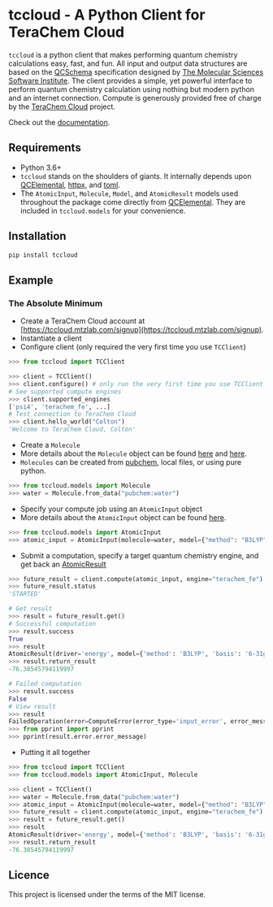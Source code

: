 # tccloud - A Python Client for TeraChem Cloud

`tccloud` is a python client that makes performing quantum chemistry calculations easy, fast, and fun. All input and output data structures are based on the [QCSchema](https://molssi-qc-schema.readthedocs.io/en/latest/index.html#) specification designed by [The Molecular Sciences Software Institute](https://molssi.org). The client provides a simple, yet powerful interface to perform quantum chemistry calculation using nothing but modern python and an internet connection. Compute is generously provided free of charge by the [TeraChem Cloud](https://tccloud.mtzlab.com) project.

Check out the [documentation](https://mtzgroup.github.io/tccloud/).

## Requirements

- Python 3.6+
- `tccloud` stands on the shoulders of giants. It internally depends upon [QCElemental](http://docs.qcarchive.molssi.org/projects/QCElemental/en/stable/), [httpx](https://www.python-httpx.org), and [toml](https://pypi.org/project/toml/).
- The `AtomicInput`, `Molecule`, `Model`, and `AtomicResult` models used throughout the package come directly from [QCElemental](http://docs.qcarchive.molssi.org/projects/QCElemental/en/stable/). They are included in `tccloud.models` for your convenience.

## Installation

```sh
pip install tccloud
```

## Example

### The Absolute Minimum

- Create a TeraChem Cloud account at [https://tccloud.mtzlab.com/signup](https://tccloud.mtzlab.com/signup).
- Instantiate a client
- Configure client (only required the very first time you use `TCClient`)

```python
>>> from tccloud import TCClient

>>> client = TCClient()
>>> client.configure() # only run the very first time you use TCClient
# See supported compute engines
>>> client.supported_engines
['psi4', 'terachem_fe', ...]
# Test connection to TeraChem Cloud
>>> client.hello_world("Colton")
'Welcome to TeraChem Cloud, Colton'
```

- Create a `Molecule`
- More details about the `Molecule` object can be found [here](http://docs.qcarchive.molssi.org/en/latest/basic_examples/QCElemental.html#Molecule-Parsing-and-Models) and [here](http://docs.qcarchive.molssi.org/projects/QCElemental/en/stable/model_molecule.html).
- `Molecules` can be created from [pubchem](https://pubchem.ncbi.nlm.nih.gov), local files, or using pure python.

```python
>>> from tccloud.models import Molecule
>>> water = Molecule.from_data("pubchem:water")
```

- Specify your compute job using an `AtomicInput` object
- More details about the `AtomicInput` object can be found [here](http://docs.qcarchive.molssi.org/projects/QCElemental/en/stable/model_result.html).

```python
>>> from tccloud.models import AtomicInput
>>> atomic_input = AtomicInput(molecule=water, model={"method": "B3LYP", "basis": "6-31g"}, driver="energy")
```

- Submit a computation, specify a target quantum chemistry engine, and get back an [AtomicResult](http://docs.qcarchive.molssi.org/projects/QCElemental/en/stable/model_result.html)

```python
>>> future_result = client.compute(atomic_input, engine="terachem_fe")
>>> future_result.status
'STARTED'

# Get result
>>> result = future_result.get()
# Successful computation
>>> result.success
True
>>> result
AtomicResult(driver='energy', model={'method': 'B3LYP', 'basis': '6-31g'}, molecule_hash='b6ec4fa')
>>> result.return_result
-76.38545794119997

# Failed computation
>>> result.success
False
# View result
>>> result
FailedOperation(error=ComputeError(error_type='input_error', error_message='QCEngine Input Error: Traceback (most recent call last):...'))
>>> from pprint import pprint
>>> pprint(result.error.error_message)
```

- Putting it all together

```python
>>> from tccloud import TCClient
>>> from tccloud.models import AtomicInput, Molecule

>>> client = TCClient()
>>> water = Molecule.from_data("pubchem:water")
>>> atomic_input = AtomicInput(molecule=water, model={"method": "B3LYP", "basis": "6-31g"}, driver="energy")
>>> future_result = client.compute(atomic_input, engine="terachem_fe")
>>> result = future_result.get()
>>> result
AtomicResult(driver='energy', model={'method': 'B3LYP', 'basis': '6-31g'}, molecule_hash='b6ec4fa')
>>> result.return_result
-76.38545794119997
```

## Licence

This project is licensed under the terms of the MIT license.
